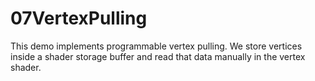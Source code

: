 # 07VertexPulling

This demo implements programmable vertex pulling. We store vertices inside a shader storage buffer and read that data manually in the vertex shader. 